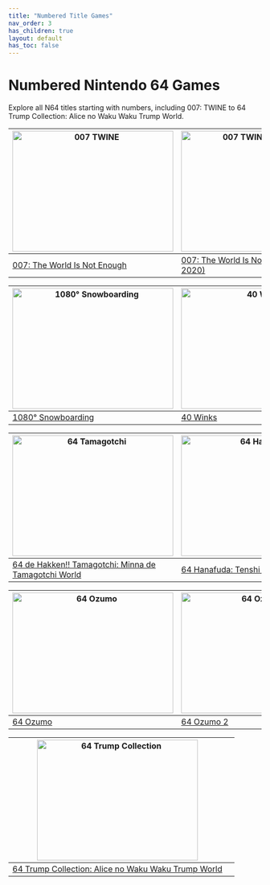 ```yaml
---
title: "Numbered Title Games"
nav_order: 3
has_children: true
layout: default
has_toc: false
---
```


# Numbered Nintendo 64 Games

Explore all N64 titles starting with numbers, including 007: TWINE to 64 Trump Collection: Alice no Waku Waku Trump World.

| <a href="numbered/007-the-world-is-not-enough"><img src="https://raw.githubusercontent.com/TheGent/n64gamespedia/main/media/usa/007-The-World-Is-Not-Enough-(USA).png" width="320" height="240" alt="007 TWINE"/></a> | <a href="numbered/007-twine-prototype-2020"><img src="https://raw.githubusercontent.com/TheGent/n64gamespedia/main/media/usa/007-world-is-not-enough-prototype2020.png" width="320" height="240" alt="007 TWINE Prototype"/></a> |
|---|---|
| [007: The World Is Not Enough](numbered/007-the-world-is-not-enough) | [007: The World Is Not Enough (Prototype 2020)](numbered/007-twine-prototype-2020) |

| <a href="numbered/1080-snowboarding"><img src="https://raw.githubusercontent.com/TheGent/n64gamespedia/main/media/usa/1080-snowboarding.png" width="320" height="240" alt="1080° Snowboarding"/></a> | <a href1080-snowboarding.png="numbered/40-winks"><img src="https://images.launchbox-app.com/96977e70-0f18-45d3-8298-8f42df3e4b8b.jpg" width="320" height="240" alt="40 Winks"/></a> |
|---|---|
| [1080° Snowboarding](numbered/1080-snowboarding) | [40 Winks](numbered/40-winks) |

| <a href="numbered/64-de-hakken-tamagotchi"><img src="https://images.launchbox-app.com/c7ff564b-82e7-4701-a1e1-9a044e6c5f97.png" width="320" height="240" alt="64 Tamagotchi"/></a> | <a href="numbered/64-hanafuda"><img src="https://images.launchbox-app.com/4819cb50-7b28-4238-bc1c-17afe51b778a.png" width="320" height="240" alt="64 Hanafuda"/></a> |
|---|---|
| [64 de Hakken!! Tamagotchi: Minna de Tamagotchi World](numbered/64-de-hakken-tamagotchi) | [64 Hanafuda: Tenshi no Yakusoku](numbered/64-hanafuda) |

| <a href="numbered/64-ozumo"><img src="https://images.launchbox-app.com/6270c5df-1462-4d8a-92bc-5967c2ec901c.png" width="320" height="240" alt="64 Ozumo"/></a> | <a href="numbered/64-ozumo-2"><img src="https://images.launchbox-app.com/ca864d00-b118-4362-8a31-d06aadde6c26.png" width="320" height="240" alt="64 Ozumo 2"/></a> |
|---|---|
| [64 Ozumo](numbered/64-ozumo) | [64 Ozumo 2](numbered/64-ozumo-2) |

| <a href="numbered/64-trump-collection"><img src="https://images.launchbox-app.com/1bd0d2ae-d0d5-4262-b7c7-a062ed9a90ae.png" width="320" height="240" alt="64 Trump Collection"/></a> |  |
|---|---|
| [64 Trump Collection: Alice no Waku Waku Trump World](numbered/64-trump-collection) |  |
